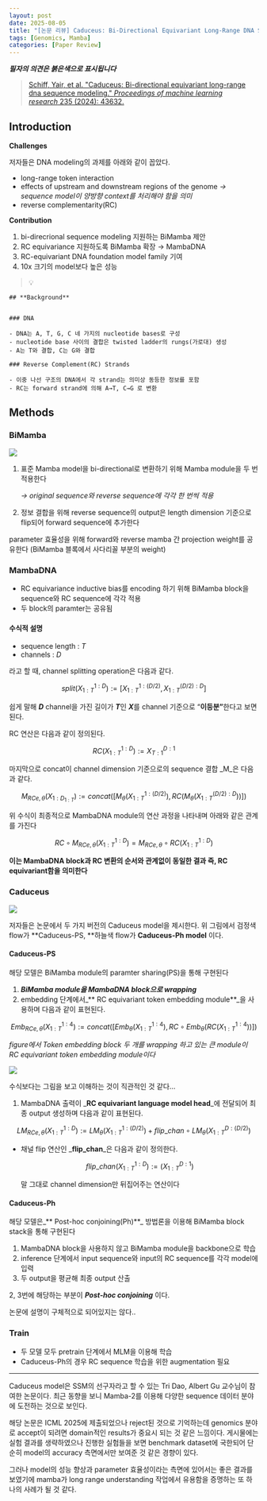 ```yaml
---
layout: post
date: 2025-08-05
title: "[논문 리뷰] Caduceus: Bi-Directional Equivariant Long-Range DNA Sequence Modeling"
tags: [Genomics, Mamba]
categories: [Paper Review]
---
```


<span class="notion-red">_**필자의 의견은 붉은색으로 표시됩니다**_</span>


> [Schiff, Yair, et al. "Caduceus: Bi-directional equivariant long-range dna sequence modeling." ](https://pmc.ncbi.nlm.nih.gov/articles/PMC12189541/)[_Proceedings of machine learning research_](https://pmc.ncbi.nlm.nih.gov/articles/PMC12189541/)[ 235 (2024): 43632.](https://pmc.ncbi.nlm.nih.gov/articles/PMC12189541/)



## Introduction


**Challenges**


저자들은 DNA modeling의 과제를 아래와 같이 꼽았다.

- long-range token interaction
- effects of upstream and downstream regions of the genome 
_→ sequence model이 양방향 context를 처리해야 함을 의미_
- reverse complementarity(RC)

**Contribution**

1. bi-direcrional sequence modeling 지원하는 BiMamba 제안
1. RC equivariance 지원하도록 BiMamba 확장 → MambaDNA
1. RC-equivariant DNA foundation model family 기여
1. 10x 크기의 model보다 높은 성능

> 💡 


	## **Background**


	### DNA

	- DNA는 A, T, G, C 네 가지의 nucleotide bases로 구성
	- nucleotide base 사이의 결합은 twisted ladder의 rungs(가로대) 생성
	- A는 T와 결합, C는 G와 결합

	### Reverse Complement(RC) Strands

	- 이중 나선 구조의 DNA에서 각 strand는 의미상 동등한 정보를 포함
	- RC는 forward strand에 의해 A→T, C→G 로 변환


## Methods



### BiMamba


![](https://prod-files-secure.s3.us-west-2.amazonaws.com/542b861c-36a8-4051-84e5-8804b6728dba/2c247d59-7815-4980-99f0-8f0d21f445a7/image.png?X-Amz-Algorithm=AWS4-HMAC-SHA256&X-Amz-Content-Sha256=UNSIGNED-PAYLOAD&X-Amz-Credential=ASIAZI2LB4663U73ZEWN%2F20250926%2Fus-west-2%2Fs3%2Faws4_request&X-Amz-Date=20250926T032507Z&X-Amz-Expires=3600&X-Amz-Security-Token=IQoJb3JpZ2luX2VjEPv%2F%2F%2F%2F%2F%2F%2F%2F%2F%2FwEaCXVzLXdlc3QtMiJIMEYCIQD%2Fb5RZfo43IwRSMcL0RfERxYKrMfGfBMW5wtBoum6OogIhAKdW4ihCtFrieHRFk9Xjh8D%2Fi1iC46LPw%2Fp0%2B5%2Bwf1XtKogECIT%2F%2F%2F%2F%2F%2F%2F%2F%2F%2FwEQABoMNjM3NDIzMTgzODA1Igwsb2b3CaXB1bvuWNoq3AN1J%2B43Fmva9r6Pjwp%2FSVwuNovG9q53kd0v37Z14sCMF1Ln011WCAHW36CowLhc7Vk8snRGS9QlDeysHuWqZiMZcEOfXDG5cjtZ7M%2FfnHFn2Va3nZPKSuzbXbbg%2FSNHtUFviCIwzmiUMeReAmVyDvAH52endJN0ICwRfaPV%2BCcftjBMgocMphv7lgWE7McR19bcxGfSvFsfSkbvA45dywuwfCCnRqPuOvDnTkGUs6CLCB%2BLnBd%2BPXsOvESk26MW80UelVpDeU643eP3EQPuH%2BNBAozizTUS0vgE5V4Ehgy6IOBVBSGYHCoXS0ZRtoI4ZwL2x%2BDRmGE5l1%2BALP74CFo5BlYOmC0ARbTQj6ZQGXul4GIcvujy3tPOOjnwr0mFPsYYw%2B43AwwGOLayyA8u74k16drUh8j%2FAoRAu6Le50HTh3KWE9hCha4TwfoFY6HBQ5sZPX4DJWM7s82c5%2F55iBApI%2FC33wXqhkhfB8QqgC9YjjU3yCd96%2BoCVsSmjSeV2ib8gtdETJycB7zLC9w5%2BZBHw%2FiF04lMYnTcJSXRtLvgyYrPEjpteeQHYNZuy8m%2B1FXWcyqNTrSoSb3ZZq%2BTOpUNKQDtHDAGCHZA%2BB1ZtMlS9M5%2FfHWnTM%2FBAP8osTChgdjGBjqkAVYRV%2BbNM%2BkEsHjUoLXjtzeFalaVoJ2qdr%2Fppo%2FC3D7%2FAiVPWEqJcX7cJkQkXZRRveaRZUov0uKgLhVps4LYT4UlIpXbWE2xeSO5h%2FZWLb4ZFpOyBhAdt5btPw%2BEU3v1igwCpS4Sa5TgapdACcn2tpOZ2GIJqdA7Vt8FB%2BAz1vL7sx0mAqeBbELTEXSaWHQnMebRm8P15bHFmTH8fSgkBUBpFM8h&X-Amz-Signature=4569ff9f6107559924aff19acb3a665f980766a93c777b1489362b0ce0e2429c&X-Amz-SignedHeaders=host&x-amz-checksum-mode=ENABLED&x-id=GetObject)

1. 표준 Mamba model을 bi-directional로 변환하기 위해 Mamba module을 두 번 적용한다

	_→ original sequence와 reverse sequence에 각각 한 번씩 적용_

1. 정보 결합을 위해 reverse sequence의 output은 length dimension 기준으로 flip되어 forward sequence에 추가한다

parameter 효율성을 위해 forward와 reverse mamba 간 projection weight를 공유한다 (BiMamba 블록에서 사다리꼴 부분의 weight)



### MambaDNA

- RC equivariance inductive bias를 encoding 하기 위해 BiMamba block을 sequence와 RC sequence에 각각 적용
- 두 block의 paramter는 공유됨


#### 수식적 설명

- sequence length : _T_
- channels : _D_

라고 할 때,  channel splitting operation은 다음과 같다.


$$
split(X^{1:D}_{1:T}):=[X^{1:(D/2)}_{1:T},X^{(D/2):D}_{1:T}]
$$


<span class="notion-red">쉽게 말해 </span><span class="notion-red">_**D**_</span><span class="notion-red"> channel을 가진 길이가 </span><span class="notion-red">_**T**_</span><span class="notion-red">인 </span><span class="notion-red">_**X**_</span><span class="notion-red">를 channel 기준으로 “</span><span class="notion-red">**이등분”**</span><span class="notion-red">한다고 보면 된다.</span>


RC 연산은 다음과 같이 정의된다.


$$
RC(X^{1:D}_{1:T}):=X^{D:1}_{T:1}
$$


마지막으로 concat이 channel dimension 기준으로의 sequence 결합 _M_은 다음과 같다.


$$
M_{RCe,\theta}(X_{1:D_{1:T}}):=concat([M_{\theta}(X^{1:(D/2)}_{1:T}),RC(M_{\theta}(X^{(D/2):D}_{1:T}))])
$$


위 수식이 최종적으로 MambaDNA module의 연산 과정을 나타내며 아래와 같은 관계를 가진다


$$
RC\circ M_{RCe,\theta}(X^{1:D}_{1:T}) = M_{RCe,\theta} \circ RC(X^{1:D}_{1:T})
$$


**이는 MambaDNA block과 RC 변환의 순서와 관계없이 동일한 결과 즉, RC equivariant함을 의미한다**



### Caduceus


![](https://prod-files-secure.s3.us-west-2.amazonaws.com/542b861c-36a8-4051-84e5-8804b6728dba/f94a60d7-8145-473b-aef9-7c68d3ec604a/image.png?X-Amz-Algorithm=AWS4-HMAC-SHA256&X-Amz-Content-Sha256=UNSIGNED-PAYLOAD&X-Amz-Credential=ASIAZI2LB4663U73ZEWN%2F20250926%2Fus-west-2%2Fs3%2Faws4_request&X-Amz-Date=20250926T032507Z&X-Amz-Expires=3600&X-Amz-Security-Token=IQoJb3JpZ2luX2VjEPv%2F%2F%2F%2F%2F%2F%2F%2F%2F%2FwEaCXVzLXdlc3QtMiJIMEYCIQD%2Fb5RZfo43IwRSMcL0RfERxYKrMfGfBMW5wtBoum6OogIhAKdW4ihCtFrieHRFk9Xjh8D%2Fi1iC46LPw%2Fp0%2B5%2Bwf1XtKogECIT%2F%2F%2F%2F%2F%2F%2F%2F%2F%2FwEQABoMNjM3NDIzMTgzODA1Igwsb2b3CaXB1bvuWNoq3AN1J%2B43Fmva9r6Pjwp%2FSVwuNovG9q53kd0v37Z14sCMF1Ln011WCAHW36CowLhc7Vk8snRGS9QlDeysHuWqZiMZcEOfXDG5cjtZ7M%2FfnHFn2Va3nZPKSuzbXbbg%2FSNHtUFviCIwzmiUMeReAmVyDvAH52endJN0ICwRfaPV%2BCcftjBMgocMphv7lgWE7McR19bcxGfSvFsfSkbvA45dywuwfCCnRqPuOvDnTkGUs6CLCB%2BLnBd%2BPXsOvESk26MW80UelVpDeU643eP3EQPuH%2BNBAozizTUS0vgE5V4Ehgy6IOBVBSGYHCoXS0ZRtoI4ZwL2x%2BDRmGE5l1%2BALP74CFo5BlYOmC0ARbTQj6ZQGXul4GIcvujy3tPOOjnwr0mFPsYYw%2B43AwwGOLayyA8u74k16drUh8j%2FAoRAu6Le50HTh3KWE9hCha4TwfoFY6HBQ5sZPX4DJWM7s82c5%2F55iBApI%2FC33wXqhkhfB8QqgC9YjjU3yCd96%2BoCVsSmjSeV2ib8gtdETJycB7zLC9w5%2BZBHw%2FiF04lMYnTcJSXRtLvgyYrPEjpteeQHYNZuy8m%2B1FXWcyqNTrSoSb3ZZq%2BTOpUNKQDtHDAGCHZA%2BB1ZtMlS9M5%2FfHWnTM%2FBAP8osTChgdjGBjqkAVYRV%2BbNM%2BkEsHjUoLXjtzeFalaVoJ2qdr%2Fppo%2FC3D7%2FAiVPWEqJcX7cJkQkXZRRveaRZUov0uKgLhVps4LYT4UlIpXbWE2xeSO5h%2FZWLb4ZFpOyBhAdt5btPw%2BEU3v1igwCpS4Sa5TgapdACcn2tpOZ2GIJqdA7Vt8FB%2BAz1vL7sx0mAqeBbELTEXSaWHQnMebRm8P15bHFmTH8fSgkBUBpFM8h&X-Amz-Signature=df7b0c354a20f4f4685c72602a619197358721b51c6a94d147519f07fae46cec&X-Amz-SignedHeaders=host&x-amz-checksum-mode=ENABLED&x-id=GetObject)


저자들은 논문에서 두 가지 버전의 Caduceus model을 제시한다. 위 그림에서 검정색 flow가 **Caduceus-PS, **하늘색 flow가 **Caduceus-Ph model** 이다.



#### Caduceus-PS


해당 모델은 BiMamba module의 paramter sharing(PS)을 통해 구현된다

1. _**BiMamba module을 MambaDNA block으로 wrapping**_
1. embedding 단계에서_** RC equivariant token embedding module**_을 사용하며 다음과 같이 표현된다.

$$
Emb_{RCe,\theta}(X^{1:4}_{1:T}):=concat([Emb_{\theta}(X^{1:4}_{1:T}),RC \circ Emb_{\theta}(RC(X^{1:4}_{1:T}))])
$$


_figure에서 Token embedding block 두 개를 wrapping 하고 있는 큰 module이 RC equivariant token embedding module이다_


![](https://prod-files-secure.s3.us-west-2.amazonaws.com/542b861c-36a8-4051-84e5-8804b6728dba/b175e4da-71eb-4e91-8c23-a06dabe673c9/image.png?X-Amz-Algorithm=AWS4-HMAC-SHA256&X-Amz-Content-Sha256=UNSIGNED-PAYLOAD&X-Amz-Credential=ASIAZI2LB4663U73ZEWN%2F20250926%2Fus-west-2%2Fs3%2Faws4_request&X-Amz-Date=20250926T032508Z&X-Amz-Expires=3600&X-Amz-Security-Token=IQoJb3JpZ2luX2VjEPv%2F%2F%2F%2F%2F%2F%2F%2F%2F%2FwEaCXVzLXdlc3QtMiJIMEYCIQD%2Fb5RZfo43IwRSMcL0RfERxYKrMfGfBMW5wtBoum6OogIhAKdW4ihCtFrieHRFk9Xjh8D%2Fi1iC46LPw%2Fp0%2B5%2Bwf1XtKogECIT%2F%2F%2F%2F%2F%2F%2F%2F%2F%2FwEQABoMNjM3NDIzMTgzODA1Igwsb2b3CaXB1bvuWNoq3AN1J%2B43Fmva9r6Pjwp%2FSVwuNovG9q53kd0v37Z14sCMF1Ln011WCAHW36CowLhc7Vk8snRGS9QlDeysHuWqZiMZcEOfXDG5cjtZ7M%2FfnHFn2Va3nZPKSuzbXbbg%2FSNHtUFviCIwzmiUMeReAmVyDvAH52endJN0ICwRfaPV%2BCcftjBMgocMphv7lgWE7McR19bcxGfSvFsfSkbvA45dywuwfCCnRqPuOvDnTkGUs6CLCB%2BLnBd%2BPXsOvESk26MW80UelVpDeU643eP3EQPuH%2BNBAozizTUS0vgE5V4Ehgy6IOBVBSGYHCoXS0ZRtoI4ZwL2x%2BDRmGE5l1%2BALP74CFo5BlYOmC0ARbTQj6ZQGXul4GIcvujy3tPOOjnwr0mFPsYYw%2B43AwwGOLayyA8u74k16drUh8j%2FAoRAu6Le50HTh3KWE9hCha4TwfoFY6HBQ5sZPX4DJWM7s82c5%2F55iBApI%2FC33wXqhkhfB8QqgC9YjjU3yCd96%2BoCVsSmjSeV2ib8gtdETJycB7zLC9w5%2BZBHw%2FiF04lMYnTcJSXRtLvgyYrPEjpteeQHYNZuy8m%2B1FXWcyqNTrSoSb3ZZq%2BTOpUNKQDtHDAGCHZA%2BB1ZtMlS9M5%2FfHWnTM%2FBAP8osTChgdjGBjqkAVYRV%2BbNM%2BkEsHjUoLXjtzeFalaVoJ2qdr%2Fppo%2FC3D7%2FAiVPWEqJcX7cJkQkXZRRveaRZUov0uKgLhVps4LYT4UlIpXbWE2xeSO5h%2FZWLb4ZFpOyBhAdt5btPw%2BEU3v1igwCpS4Sa5TgapdACcn2tpOZ2GIJqdA7Vt8FB%2BAz1vL7sx0mAqeBbELTEXSaWHQnMebRm8P15bHFmTH8fSgkBUBpFM8h&X-Amz-Signature=2f230d7ceb74d415bbd86e0c664525ca7a715e82c3b5efcfb46b48f8ee1911cb&X-Amz-SignedHeaders=host&x-amz-checksum-mode=ENABLED&x-id=GetObject)


<span class="notion-red">수식보다는 그림을 보고 이해하는 것이 직관적인 것 같다…</span>

1. MambaDNA 출력이 _**RC equivariant language model head**_에 전달되어 최종 output 생성하며 다음과 같이 표현된다.

$$
LM_{RCe,\theta}(X^{1:D}_{1:T}):= LM_{\theta}(X^{1:(D/2)}_{1:T})+flip\_chan\circ LM_{\theta}(X^{D:(D/2)}_{1:T})
$$

- 채널 flip 연산인 _**flip\_chan**_은 다음과 같이 정의한다.

	$$
	flip\_chan(X^{1:D}_{1:T}):=(X^{D:1}_{1:T})
	$$


	말 그대로 channel dimension만 뒤집어주는 연산이다



#### Caduceus-Ph


해당 모델은_** Post-hoc conjoining(Ph)**_ 방법론을 이용해 BiMamba block stack을 통해 구현된다

1. MambaDNA block을 사용하지 않고 BiMamba module을 backbone으로 학습
1. inference 단계에서 input sequence와 input의 RC sequence를 각각 model에 입력
1. 두 output을 평균해 최종 output 산출

2, 3번에 해당하는 부분이 _**Post-hoc conjoining**_ 이다.


<span class="notion-red">논문에 설명이 구체적으로 되어있지는 않다..</span>



### Train

- 두 모델 모두 pretrain 단계에서 MLM을 이용해 학습
- Caduceus-Ph의 경우 RC sequence 학습을 위한 augmentation 필요

---


<span class="notion-red">Caduceus model은 SSM의 선구자라고 할 수 있는 Tri Dao, Albert Gu 교수님이 참여한 논문이다. 최근 동향을 보니 Mamba-2를 이용해 다양한 sequence 데이터 분야에 도전하는 것으로 보인다.</span>


<span class="notion-red">해당 논문은 ICML 2025에 제출되었으나 reject된 것으로 기억하는데 genomics 분야로 accept이 되려면 domain적인 results가 중요시 되는 것 같은 느낌이다. 게시물에는 실험 결과를 생략하였으나 진행한 실험들을 보면 benchmark dataset에 국한되어 단순히 model의 accuracy 측면에서만 보여준 것 같은 경향이 있다.</span>


<span class="notion-red">그러나 model의 성능 향상과 parameter 효율성이라는 측면에 있어서는 좋은 결과를 보였기에 mamba가 long range understanding 작업에서 유용함을 증명하는 또 하나의 사례가 될 것 같다.</span>

